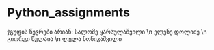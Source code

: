 # Python_assignments
ჯგუფის წევრები არიან:
სალომე ყარაულაშვილი \n
ელენე დოლიძე \n
გიორგი წულაია \n
ლელა ნონიკაშვილი
